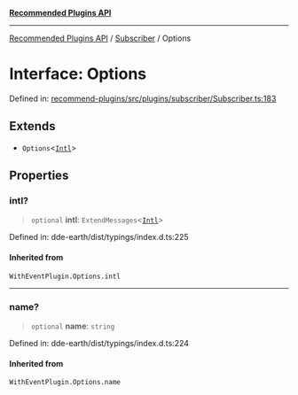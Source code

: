 [**Recommended Plugins API**](../../../../README.md)

***

[Recommended Plugins API](../../../../README.md) / [Subscriber](../README.md) / Options

# Interface: Options

Defined in: [recommend-plugins/src/plugins/subscriber/Subscriber.ts:183](https://github.com/dde-platform/dde-earth/blob/6072ab445eaffdb7776cf25b1239af6bc27166a4/packages/recommend-plugins/src/plugins/subscriber/Subscriber.ts#L183)

## Extends

- `Options`\<[`Intl`](../type-aliases/Intl.md)\>

## Properties

### intl?

> `optional` **intl**: `ExtendMessages`\<[`Intl`](../type-aliases/Intl.md)\>

Defined in: dde-earth/dist/typings/index.d.ts:225

#### Inherited from

`WithEventPlugin.Options.intl`

***

### name?

> `optional` **name**: `string`

Defined in: dde-earth/dist/typings/index.d.ts:224

#### Inherited from

`WithEventPlugin.Options.name`
